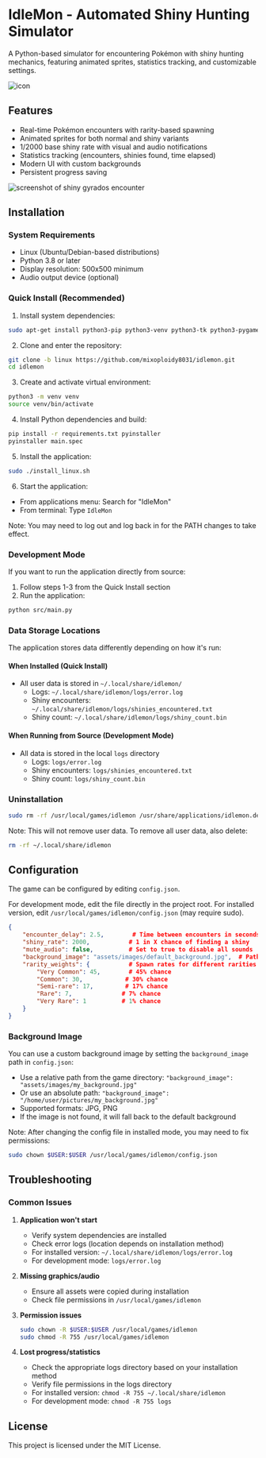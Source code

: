 # IdleMon - Automated Shiny Hunting Simulator

A Python-based simulator for encountering Pokémon with shiny hunting mechanics, featuring animated sprites, statistics tracking, and customizable settings.

![icon](assets/images/icon_png.png)

## Features

- Real-time Pokémon encounters with rarity-based spawning
- Animated sprites for both normal and shiny variants
- 1/2000 base shiny rate with visual and audio notifications
- Statistics tracking (encounters, shinies found, time elapsed)
- Modern UI with custom backgrounds
- Persistent progress saving

![screenshot of shiny gyrados encounter](assets/images/screenshot_gyra.png)

## Installation

### System Requirements
- Linux (Ubuntu/Debian-based distributions)
- Python 3.8 or later
- Display resolution: 500x500 minimum
- Audio output device (optional)

### Quick Install (Recommended)

1. Install system dependencies:
```bash
sudo apt-get install python3-pip python3-venv python3-tk python3-pygame python3-pil python3-colorama
```

2. Clone and enter the repository:
```bash
git clone -b linux https://github.com/mixoploidy8031/idlemon.git
cd idlemon
```

3. Create and activate virtual environment:
```bash
python3 -m venv venv
source venv/bin/activate
```

4. Install Python dependencies and build:
```bash
pip install -r requirements.txt pyinstaller
pyinstaller main.spec
```

5. Install the application:
```bash
sudo ./install_linux.sh
```

6. Start the application:
- From applications menu: Search for "IdleMon"
- From terminal: Type `IdleMon`

Note: You may need to log out and log back in for the PATH changes to take effect.

### Development Mode

If you want to run the application directly from source:

1. Follow steps 1-3 from the Quick Install section
2. Run the application:
```bash
python src/main.py
```

### Data Storage Locations

The application stores data differently depending on how it's run:

#### When Installed (Quick Install)
- All user data is stored in `~/.local/share/idlemon/`
  - Logs: `~/.local/share/idlemon/logs/error.log`
  - Shiny encounters: `~/.local/share/idlemon/logs/shinies_encountered.txt`
  - Shiny count: `~/.local/share/idlemon/logs/shiny_count.bin`

#### When Running from Source (Development Mode)
- All data is stored in the local `logs` directory
  - Logs: `logs/error.log`
  - Shiny encounters: `logs/shinies_encountered.txt`
  - Shiny count: `logs/shiny_count.bin`

### Uninstallation
```bash
sudo rm -rf /usr/local/games/idlemon /usr/share/applications/idlemon.desktop /usr/local/games/IdleMon
```

Note: This will not remove user data. To remove all user data, also delete:
```bash
rm -rf ~/.local/share/idlemon
```

## Configuration

The game can be configured by editing `config.json`. 

For development mode, edit the file directly in the project root.
For installed version, edit `/usr/local/games/idlemon/config.json` (may require sudo).

```json
{
    "encounter_delay": 2.5,        # Time between encounters in seconds
    "shiny_rate": 2000,           # 1 in X chance of finding a shiny
    "mute_audio": false,          # Set to true to disable all sounds
    "background_image": "assets/images/default_background.jpg",  # Path to background image
    "rarity_weights": {           # Spawn rates for different rarities
        "Very Common": 45,        # 45% chance
        "Common": 30,            # 30% chance
        "Semi-rare": 17,         # 17% chance
        "Rare": 7,              # 7% chance
        "Very Rare": 1          # 1% chance
    }
}
```

### Background Image
You can use a custom background image by setting the `background_image` path in `config.json`:
- Use a relative path from the game directory: `"background_image": "assets/images/my_background.jpg"`
- Or use an absolute path: `"background_image": "/home/user/pictures/my_background.jpg"`
- Supported formats: JPG, PNG
- If the image is not found, it will fall back to the default background

Note: After changing the config file in installed mode, you may need to fix permissions:
```bash
sudo chown $USER:$USER /usr/local/games/idlemon/config.json
```

## Troubleshooting

### Common Issues

1. **Application won't start**
   - Verify system dependencies are installed
   - Check error logs (location depends on installation method)
   - For installed version: `~/.local/share/idlemon/logs/error.log`
   - For development mode: `logs/error.log`

2. **Missing graphics/audio**
   - Ensure all assets were copied during installation
   - Check file permissions in `/usr/local/games/idlemon`

3. **Permission issues**
   ```bash
   sudo chown -R $USER:$USER /usr/local/games/idlemon
   sudo chmod -R 755 /usr/local/games/idlemon
   ```

4. **Lost progress/statistics**
   - Check the appropriate logs directory based on your installation method
   - Verify file permissions in the logs directory
   - For installed version: `chmod -R 755 ~/.local/share/idlemon`
   - For development mode: `chmod -R 755 logs`

## License
This project is licensed under the MIT License.
